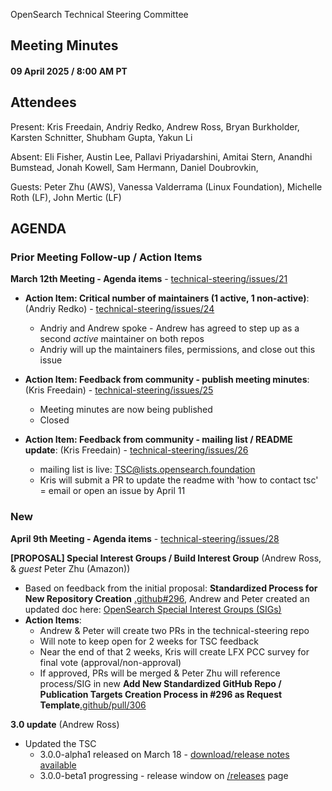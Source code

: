 OpenSearch Technical Steering Committee

## Meeting Minutes 

#### 09 April 2025 / 8:00 AM PT

## Attendees

Present: Kris Freedain, Andriy Redko, Andrew Ross, Bryan Burkholder, Karsten Schnitter, Shubham Gupta, Yakun Li

Absent:  Eli Fisher, Austin Lee, Pallavi Priyadarshini, Amitai Stern, Anandhi Bumstead, Jonah Kowell, Sam Hermann, Daniel Doubrovkin, 

Guests: Peter Zhu (AWS), Vanessa Valderrama (Linux Foundation), Michelle Roth (LF), John Mertic (LF)

## AGENDA

### Prior Meeting Follow-up / Action Items

**March 12th Meeting - Agenda items** - [technical-steering/issues/21](https://github.com/opensearch-project/technical-steering/issues/21) 

* **Action Item: Critical number of maintainers (1 active, 1 non-active)**: (Andriy Redko) - [technical-steering/issues/24](https://github.com/opensearch-project/technical-steering/issues/24)
    - Andriy and Andrew spoke - Andrew has agreed to step up as a second _active_ maintainer on both repos
	- Andriy will up the maintainers files, permissions, and close out this issue

* **Action Item: Feedback from community - publish meeting minutes**: (Kris Freedain) - [technical-steering/issues/25](https://github.com/opensearch-project/technical-steering/issues/25)
    - Meeting minutes are now being published
	- Closed

* **Action Item: Feedback from community - mailing list / README update**: (Kris Freedain) - [technical-steering/issues/26](https://github.com/opensearch-project/technical-steering/issues/26)
    - mailing list is live: TSC@lists.opensearch.foundation
	- Kris will submit a PR to update the readme with 'how to contact tsc' = email or open an issue by April 11


### New

**April 9th Meeting - Agenda items** - [technical-steering/issues/28](https://github.com/opensearch-project/technical-steering/issues/28) 

**[PROPOSAL] Special Interest Groups / Build Interest Group** (Andrew Ross, & _guest_ Peter Zhu (Amazon))
* Based on feedback from the initial proposal: **Standardized Process for New Repository Creation** [.github#296](https://github.com/opensearch-project/.github/issues/296), Andrew and Peter created an updated doc here: [OpenSearch Special Interest Groups (SIGs)](https://docs.google.com/document/d/1wox6spcZ0tmt6r8mG2hvTvmywUVso3EHvRDhRXs2qCU)
* **Action Items**: 
	* Andrew & Peter will create two PRs in the technical-steering repo
	* Will note to keep open for 2 weeks for TSC feedback
	* Near the end of that 2 weeks, Kris will create LFX PCC survey for final vote (approval/non-approval)
	* If approved, PRs will be merged & Peter Zhu will reference process/SIG in new **Add New Standardized GitHub Repo / Publication Targets Creation Process in #296 as Request Template**[.github/pull/306](https://github.com/opensearch-project/.github/pull/306)


**3.0 update** (Andrew Ross)
* Updated the TSC
	* 3.0.0-alpha1 released on March 18 - [download/release notes available](https://opensearch.org/versions/opensearch-3-0-0-alpha1.html)
	* 3.0.0-beta1 progressing - release window on [/releases](https://opensearch.org/releases.html) page

